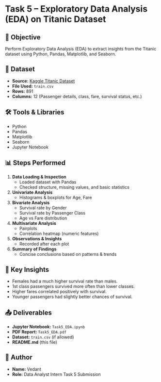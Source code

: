 # Task 5 – Exploratory Data Analysis (EDA) on Titanic Dataset

## 📌 Objective
Perform Exploratory Data Analysis (EDA) to extract insights from the Titanic dataset using Python, Pandas, Matplotlib, and Seaborn.

## 📂 Dataset
- **Source:** [Kaggle Titanic Dataset](https://www.kaggle.com/c/titanic/data?select=train.csv)
- **File Used:** `train.csv`
- **Rows:** 891  
- **Columns:** 12 (Passenger details, class, fare, survival status, etc.)

## 🛠 Tools & Libraries
- Python
- Pandas
- Matplotlib
- Seaborn
- Jupyter Notebook

## 📊 Steps Performed
1. **Data Loading & Inspection**
   - Loaded dataset with Pandas
   - Checked structure, missing values, and basic statistics
2. **Univariate Analysis**
   - Histograms & boxplots for Age, Fare
3. **Bivariate Analysis**
   - Survival rate by Gender
   - Survival rate by Passenger Class
   - Age vs Fare distribution
4. **Multivariate Analysis**
   - Pairplots
   - Correlation heatmap (numeric features)
5. **Observations & Insights**
   - Recorded after each plot
6. **Summary of Findings**
   - Concise conclusions based on patterns & trends

## 📌 Key Insights
- Females had a much higher survival rate than males.
- 1st class passengers survived more often than lower classes.
- Higher fares correlated positively with survival.
- Younger passengers had slightly better chances of survival.

## 📤 Deliverables
- **Jupyter Notebook:** `Task5_EDA.ipynb`
- **PDF Report:** `Task5_EDA.pdf`
- **Dataset:** `train.csv` (if allowed)
- **README.md** (this file)

## 📅 Author
- **Name:** Vedant
- **Role:** Data Analyst Intern Task 5 Submission
